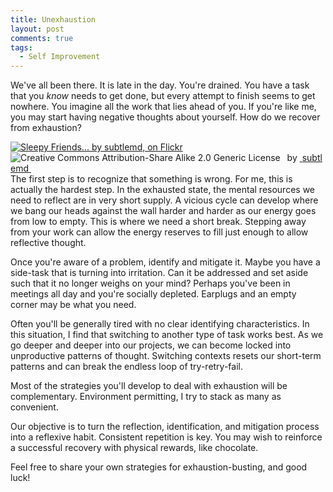 ```yaml
---
title: Unexhaustion
layout: post
comments: true
tags:
  - Self Improvement
---
```

We've all been there. It is late in the day. You're drained. You have a task that you *know* needs to get done, but every attempt to finish seems to get nowhere. You imagine all the work that lies ahead of you. If you're like me, you may start having negative thoughts about yourself. How do we recover from exhaustion?
<span id="more"></span>

<div style="float: right" about='http://farm9.static.flickr.com/8084/8328132294_47ef227dfe_m.jpg'>
  <a href='http://www.flickr.com/photos/archivist/8328132294/' target='_blank'><img xmlns:dct='http://purl.org/dc/terms/' href='http://purl.org/dc/dcmitype/StillImage' rel='dct:type' src='http://farm9.static.flickr.com/8084/8328132294_47ef227dfe_m.jpg' alt='Sleepy Friends... by subtlemd, on Flickr' title='Sleepy Friends... by subtlemd, on Flickr' border='0' /></a><br /><a rel='license' href='http://creativecommons.org/licenses/by-sa/2.0/' target='_blank'><img src='http://i.creativecommons.org/l/by-sa/2.0/80x15.png' alt='Creative Commons Attribution-Share Alike 2.0 Generic License' title='Creative Commons Attribution-Share Alike 2.0 Generic License' border='0' align='left' /></a>&nbsp;&nbsp;by&nbsp;<a href='http://www.flickr.com/people/archivist/' target='_blank'>&nbsp;</a><a xmlns:cc='http://creativecommons.org/ns#' rel='cc:attributionURL' property='cc:attributionName' href='http://www.flickr.com/people/archivist/' target='_blank'>subtlemd</a><a href='http://www.imagecodr.org/' target='_blank'>&nbsp;</a>
</div>

The first step is to recognize that something is wrong. For me, this is actually the hardest step. In the exhausted state, the mental resources we need to reflect are in very short supply. A vicious cycle can develop where we bang our heads against the wall harder and harder as our energy goes from low to empty. This is where we need a short break. Stepping away from your work can allow the energy reserves to fill just enough to allow reflective thought.

Once you're aware of a problem, identify and mitigate it. Maybe you have a side-task that is turning into irritation. Can it be addressed and set aside such that it no longer weighs on your mind? Perhaps you've been in meetings all day and you're socially depleted. Earplugs and an empty corner may be what you need.

Often you'll be generally tired with no clear identifying characteristics. In this situation, I find that switching to another type of task works best. As we go deeper and deeper into our projects, we can become locked into unproductive patterns of thought. Switching contexts resets our short-term patterns and can break the endless loop of try-retry-fail.

Most of the strategies you'll develop to deal with exhaustion will be complementary. Environment permitting, I try to stack as many as convenient.

Our objective is to turn the reflection, identification, and mitigation process into a reflexive habit. Consistent repetition is key. You may wish to reinforce a successful recovery with physical rewards, like chocolate.

Feel free to share your own strategies for exhaustion-busting, and good luck!
